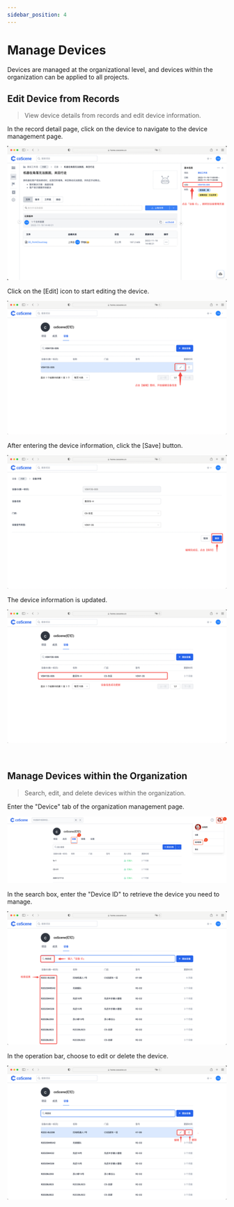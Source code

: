 ```yaml
---
sidebar_position: 4
---
```


# Manage Devices

Devices are managed at the organizational level, and devices within the organization can be applied to all projects.

## Edit Device from Records

> View device details from records and edit device information.

In the record detail page, click on the device to navigate to the device management page.

![manage-device-1](../img/manage-device-1.png)

Click on the [Edit] icon to start editing the device.

![manage-device-2](../img/manage-device-2.png)

After entering the device information, click the [Save] button.

![manage-device-3](../img/manage-device-3.png)

The device information is updated.

![manage-device-4](../img/manage-device-4.png)

<br />

## Manage Devices within the Organization

> Search, edit, and delete devices within the organization.

Enter the "Device" tab of the organization management page.

![org-device](../img/org-device.png)

In the search box, enter the "Device ID" to retrieve the device you need to manage.

![device-3](../img/device-3.png)

In the operation bar, choose to edit or delete the device.

![device-4](../img/device-4.png)

<br />
